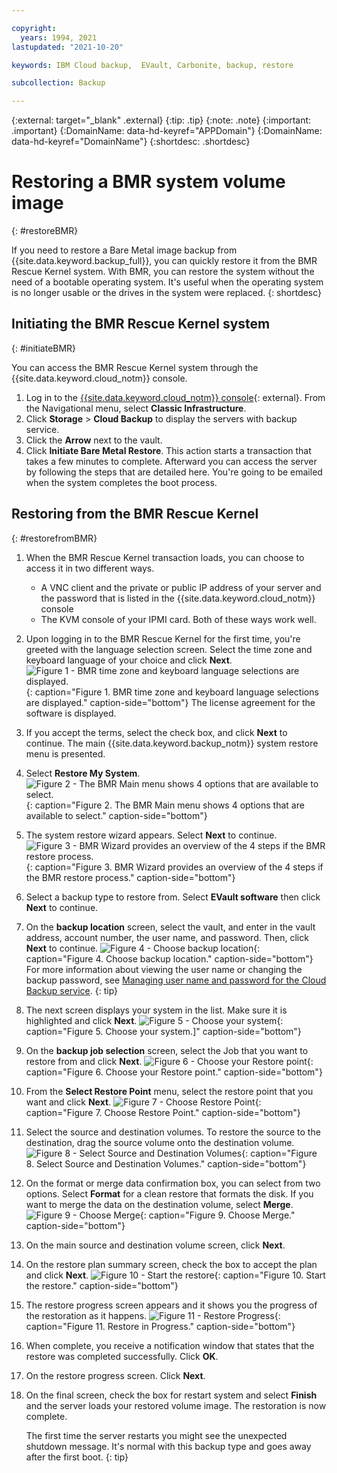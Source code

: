 ```yaml
---

copyright:
  years: 1994, 2021
lastupdated: "2021-10-20"

keywords: IBM Cloud backup,  EVault, Carbonite, backup, restore

subcollection: Backup

---
```

{:external: target="_blank" .external}
{:tip: .tip}
{:note: .note}
{:important: .important}
{:DomainName: data-hd-keyref="APPDomain"}
{:DomainName: data-hd-keyref="DomainName"}
{:shortdesc: .shortdesc}

# Restoring a BMR system volume image
{: #restoreBMR}

If you need to restore a Bare Metal image backup from {{site.data.keyword.backup_full}}, you can quickly restore it from the BMR Rescue Kernel system. With BMR, you can restore the system without the need of a bootable operating system. It's useful when the operating system is no longer usable or the drives in the system were replaced.
{: shortdesc}

## Initiating the BMR Rescue Kernel system
{: #initiateBMR}

You can access the BMR Rescue Kernel system through the {{site.data.keyword.cloud_notm}} console.
1. Log in to the [{{site.data.keyword.cloud_notm}} console](https://{DomainName}){: external}. From the Navigational menu, select **Classic Infrastructure**.
2. Click **Storage** > **Cloud Backup** to display the servers with backup service.
3. Click the **Arrow** next to the vault.
4. Click **Initiate Bare Metal Restore**. This action starts a transaction that takes a few minutes to complete. Afterward you can access the server by following the steps that are detailed here. You're going to be emailed when the system completes the boot process.


## Restoring from the BMR Rescue Kernel
{: #restorefromBMR}

1. When the BMR Rescue Kernel transaction loads, you can choose to access it in two different ways.
   - A VNC client and the private or public IP address of your server and the password that is listed in the {{site.data.keyword.cloud_notm}} console
   - The KVM console of your IPMI card.
    Both of these ways work well.
2. Upon logging in to the BMR Rescue Kernel for the first time, you're greeted with the language selection screen. Select the time zone and keyboard language of your choice and click **Next**.
   ![Figure 1 - BMR time zone and keyboard language selections are displayed.](/images/bmr1.png){: caption="Figure 1. BMR time zone and keyboard language selections are displayed." caption-side="bottom"}
   The license agreement for the software is displayed.
3. If you accept the terms, select the check box, and click **Next** to continue.     The main {{site.data.keyword.backup_notm}} system restore menu is presented.
4. Select **Restore My System**.
   ![Figure 2 - The BMR Main menu shows 4 options that are available to select.](/images/bmr2.png){: caption="Figure 2. The BMR Main menu shows 4 options that are available to select." caption-side="bottom"}
5. The system restore wizard appears. Select **Next** to continue.
   ![Figure 3 - BMR Wizard provides an overview of the 4 steps if the BMR restore process.](/images/bmr3.png){: caption="Figure 3. BMR Wizard provides an overview of the 4 steps if the BMR restore process." caption-side="bottom"}
6. Select a backup type to restore from. Select **EVault software** then click **Next** to continue.
7. On the **backup location** screen, select the vault, and enter in the vault address, account number, the user name, and password. Then, click **Next** to continue.
   ![Figure 4 - Choose backup location](/images/bmr4.png){: caption="Figure 4. Choose backup location." caption-side="bottom"}
   For more information about viewing the user name or changing the backup password, see [Managing user name and password for the Cloud Backup service](/docs/Backup?topic=Backup-changePassword).
   {: tip}

8. The next screen displays your system in the list. Make sure it is highlighted and click **Next**.
   ![Figure 5 - Choose your system](/images/bmr5.png){: caption="Figure 5. Choose your system.]" caption-side="bottom"}
9. On the **backup job selection** screen, select the Job that you want to restore from and click **Next**.
   ![Figure 6 - Choose your Restore point](/images/bmr6.png){: caption="Figure 6. Choose your Restore point." caption-side="bottom"}
10. From the **Select Restore Point** menu, select the restore point that you want and click **Next**.
   ![Figure 7 - Choose Restore Point](/images/bmr8.png){: caption="Figure 7. Choose Restore Point." caption-side="bottom"}
11. Select the source and destination volumes. To restore the source to the destination, drag the source volume onto the destination volume.
   ![Figure 8 - Select Source and Destination Volumes](/images/bmr9.png){: caption="Figure 8. Select Source and Destination Volumes." caption-side="bottom"}
12. On the format or merge data confirmation box, you can select from two options. Select **Format** for a clean restore that formats the disk. If you want to merge the data on the destination volume, select **Merge**.
   ![Figure 9 - Choose Merge](/images/bmr10.png){: caption="Figure 9. Choose Merge." caption-side="bottom"}
13. On the main source and destination volume screen, click **Next**.
14. On the restore plan summary screen, check the box to accept the plan and click **Next**.
   ![Figure 10 - Start the restore](/images/bmr11.png){: caption="Figure 10. Start the restore." caption-side="bottom"}
15. The restore progress screen appears and it shows you the progress of the restoration as it happens.
   ![Figure 11 - Restore Progress](/images/bmr12.png){: caption="Figure 11. Restore in Progress." caption-side="bottom"}
16. When complete, you receive a notification window that states that the restore was completed successfully. Click **OK**.
17. On the restore progress screen. Click **Next**.
18. On the final screen, check the box for restart system and select **Finish** and the server loads your restored volume image.
    The restoration is now complete.    

    The first time the server restarts you might see the unexpected shutdown message. It's normal with this backup type and goes away after the first boot.
    {: tip}
